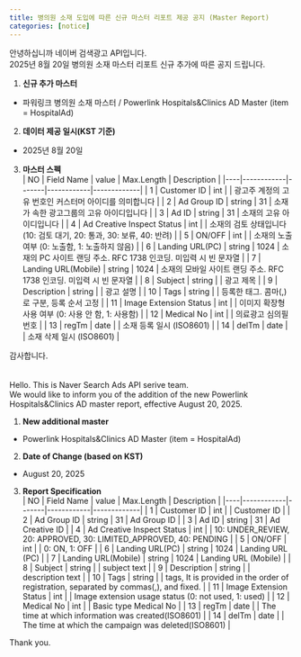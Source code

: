 ```yaml
---
title: 병의원 소재 도입에 따른 신규 마스터 리포트 제공 공지 (Master Report)
categories: [notice]
---
```


안녕하십니까 네이버 검색광고 API입니다.<br>
2025년 8월 20일 병의원 소재 마스터 리포트 신규 추가에 따른 공지 드립니다. <br>

1. **신규 추가 마스터** <br>
- 파워링크 병의원 소재 마스터 / Powerlink Hospitals&Clinics AD Master (item = HospitalAd)

2.  **데이터 제공 일시(KST 기준)** <br>
- 2025년 8월 20일

3. **마스터 스펙**<br>
| NO | Field Name | value | Max.Length | Description |
|----|------------|-------|------------|-------------|
| 1 | Customer ID | int |  | 광고주 계정의 고유 번호인 커스터머 아이디를 의미합니다 |
| 2 | Ad Group ID | string | 31 | 소재가 속한 광고그룹의 고유 아이디입니다 |
| 3 | Ad ID | string | 31 | 소재의 고유 아이디입니다 |
| 4 | Ad Creative Inspect Status | int |  | 소재의 검토 상태입니다 (10: 검토 대기, 20: 통과, 30: 보류, 40: 반려) |
| 5 | ON/OFF | int |  | 소재의 노출 여부 (0: 노출함, 1: 노출하지 않음) |
| 6 | Landing URL(PC) | string | 1024 | 소재의 PC 사이트 랜딩 주소. RFC 1738 인코딩. 미입력 시 빈 문자열 |
| 7 | Landing URL(Mobile) | string | 1024 | 소재의 모바일 사이트 랜딩 주소. RFC 1738 인코딩. 미입력 시 빈 문자열 |
| 8 | Subject | string |  | 광고 제목 |
| 9 | Description | string |  | 광고 설명 |
| 10 | Tags | string |  | 등록한 태그. 콤마(,)로 구분, 등록 순서 고정 |
| 11 | Image Extension Status | int |  | 이미지 확장형 사용 여부 (0: 사용 안 함, 1: 사용함) |
| 12 | Medical No | int |  | 의료광고 심의필 번호 |
| 13 | regTm | date |  | 소재 등록 일시 (ISO8601) |
| 14 | delTm | date |  | 소재 삭제 일시 (ISO8601) |

감사합니다.<br>
<br>
<br>
Hello. This is Naver Search Ads API serive team.<br>
We would like to inform you of the addition of the new Powerlink Hospitals&Clinics AD master report, effective August 20, 2025. <br>

1. **New additional master**<br>
- Powerlink Hospitals&Clinics AD Master (item = HospitalAd)
2. **Date of Change (based on KST)** <br>
- August 20, 2025
3. **Report Specification** <br>
| NO | Field Name | value | Max.Length | Description |
|----|------------|-------|------------|-------------|
| 1 | Customer ID | int |  | Customer ID |
| 2 | Ad Group ID | string | 31 | Ad Group ID |
| 3 | Ad ID | string | 31 | Ad Creative ID |
| 4 | Ad Creative Inspect Status | int |  | 10: UNDER_REVIEW, 20: APPROVED, 30: LIMITED_APPROVED, 40: PENDING |
| 5 | ON/OFF | int |  | 0: ON, 1: OFF |
| 6 | Landing URL(PC) | string | 1024 | Landing URL (PC) |
| 7 | Landing URL(Mobile) | string | 1024 | Landing URL (Mobile) |
| 8 | Subject | string |  | subject text |
| 9 | Description | string |  | description text |
| 10 | Tags | string |  | tags, It is provided in the order of registration, separated by commas(,), and fixed. |
| 11 | Image Extension Status | int |  | Image extension usage status (0: not used, 1: used) |
| 12 | Medical No | int |  | Basic type Medical No |
| 13 | regTm | date |  | The time at which information was created(ISO8601) |
| 14 | delTm | date |  | The time at which the campaign was deleted(ISO8601) |<br>

Thank you.<br>